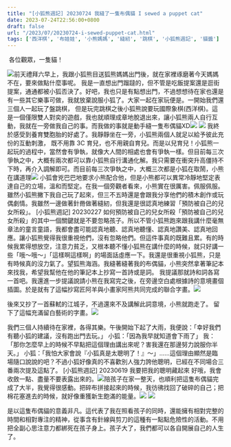 ```yaml
---
title: "[小狐熊週記] 20230724 我縫了一隻布偶貓 I sewed a puppet cat"
date: 2023-07-24T22:56:00+0800
draft: false
url: "/2023/07/20230724-i-sewed-puppet-cat.html"
tags: ['西洋棋', '布娃娃', '小熊媽媽', '縫紉', '跳棋', '小狐熊週記', '貓醬']
---
```


 各位觀眾，一隻貓！

![](https://blogger.googleusercontent.com/img/proxy/AVvXsEht5M4eF5thlq0vlW6M1wy0I_6_R3Y4B_7IEjVIsHE4E-5rLvf2xXlkKArnb-vNZm4W4KSNWyN6UY6sc3Y8voTDUiSoXT-yrkMdIS8jMVia23WVckTbo8aANyc0Qk8S7jKkJ-bEh-a39pEJhb65P6md3G70mWRO0xN7p_TI0FOE3QLePNwbvB46aPKQdqGON_COPZg9QEVHE8qi=s0-d-e1-ft&fit=max)前天禮拜六早上，我跟小狐熊目送狐熊媽媽出門後，就在家裡琢磨著今天媽媽不在，要來做點什麼事呢。 我是一直想出門蹓躂的，但不管是吃飯提案還是逛街提案，通通都被小狐否決了。好吧，我也只是有點想出門，不過想想待在家也還是有一些其它樂事可做，我就放棄說服小狐了。大家一起在家玩便是。一開始我們還三個人一起玩了盤跳棋，
但是玩完跳棋之後小狐熊說要玩國際象棋(西洋棋)。這是一個僅限雙人對奕的遊戲，我也就順理成章地脫退出來，讓小狐熊兩人自行互動，我就在一旁做我自己的事。而我做的事就是動手縫一隻布偶貓XD![](https://blogger.googleusercontent.com/img/b/R29vZ2xl/AVvXsEhsWVdhA2zhcPqMhtoGCg8TPWqpsIHshkawvSdmQLWPnCXE0pQK79-eep4fyjmLiagCWk_WE-3-VmsCu3uOrCSZ4HEj2suYwxeycMq_kKhRBnlvUxFx-xjimX_Zllbd95gza8JK_U74Isy67m23JHZO4b6RPIHyHd2_ZRF0ClmUZoqUMGEiCte81o4-z4s/s320/PXL_20230720_131955576.jpg)
![](https://blogger.googleusercontent.com/img/b/R29vZ2xl/AVvXsEhlOc2Yk1pJMRflmjQb9tNW3uI_TQ07hVS1WzfigrjWi8lJSc-DFnLwFIj7Jep7ufFhO5q9s6Ml7T6mqhsa7IPUdP3a-Q9c5uGPAyzK4jBtaUNNit8PGiiKleegPx0zFJWAh__NY0sSaHSa81Q-d1tK3Ob9L-Dk5mCy6l1tx_YVCqCgbxJWFZPwLCdu4tI/s320/PXL_20230722_084745514.jpg)
我終於感受到養育雙胞胎的好處了。我靜靜坐在一旁，小狐熊兩個人就足以給予彼此充份的互動刺激， 既不用靠 3C 育兒，也不用親自育兒。而是以兒育兒！小狐熊一起玩的過程中，當然會有爭執，就像大人間的相處也會有爭執一樣。但目前每三次爭執之中，大概有兩次都可以靠小狐熊自行溝通化解。我只需要在衝突升高僵持不下時，再介入調解即可。而目前每三次爭執之中，大概三次都是小狐在取鬧，小熊在講道理![](https://fonts.gstatic.com/s/e/notoemoji/15.0/1f606/32.png) 小狐會兇巴巴地要求小熊配合他，但是小熊都可以異常冷靜地堅定表達自己的立場，溫和而堅定。在我一個旁觀者看來，小熊實在很厲害。佩服佩服。雖然小狐熊撇下我自己玩了起來，但三不五時還是會跟我分享他們的積木創作或玩偶劇情。我雖然一邊做著針黹做著縫紉，但我還是很認真地練習「預防被自己的兒女所殺」。
[小狐熊週記] 20230227 如何預防被自己的兒女所殺「預防被自己的兒女所殺」的其中一個關鍵就是不要忽略孩子。所以不管小狐熊跑來跟我講什麼毫無章法的童言童語，我都會盡可能認真地聽、認真地聽懂、認真地讚美、認真地回應。讓小狐熊覺得我很重視他們，沒有忽略他們。但這件事真的既難且累。有的時候我累得想放空，注意力貧乏，又根本聽不懂小狐熊在講什麼的時候，就只好講一些「哦～哦～」「這樣啊這樣啊」的場面話虛應一下。我還是很重視小狐熊，只是有時候真的沒力氣了。望狐熊海涵。我縫著縫著我的布偶貓，小熊突然拿著筆記本來找我，希望我幫他在他的筆記本上抄寫一首詩或是詞。 我提議那就詩和詞各寫一首吧。我還進一步提議說請小熊在我寫完之後，在旁邊空白處根據詩的意境畫個插圖。於是就有了這幅抄寫匠阿羊與小畫家阿熊共同完成的聯合字畫。![](https://blogger.googleusercontent.com/img/b/R29vZ2xl/AVvXsEiBiu5EhuZrXGfTRbB8uegh9OUedva77Fs5yhU1Yg3hhkVMp00wCKyIebKwrMuVIevFhl-MwAJN-dZCksWhtmonJaiSvqjq9m5y8RsLR_JwO0laRMU1-6ZI76iUtDWN2zxtb3_6uEX1lTR_jhjMTFEEyS9YyiXDdTAJEd-zW6unHI6RhYxptk7QvcXj7cc/s320/PXL_20230724_135425141.jpg)

後來又抄了一首蘇軾的江城子，不過還來不及講解此詞意境，小熊就跑走了。 留下了這幅充滿留白藝術的字畫。![](https://blogger.googleusercontent.com/img/b/R29vZ2xl/AVvXsEh5bZOnwN329AnYZPL3yj8S3OrS7079PKZXb6UyLHVbb6mAm7oFZXbs7kBBxtpbjIzdXcaPsTvozG9xYmv1vAVXDAr64TC2SLlST3n5z1Q6xRfgXvoSxl2YV6PWc-RWTP_V79W43f78EMVHha4PHcUJ-sG9Jfamt4yl4mN5TdvRLAWMxf6Q_EdXE-dIQCY/s320/PXL_20230724_135442076.jpg)

我們三個人持續待在家裡，各得其樂。午後開始下起了大雨，我便說：「幸好我們有聽小狐的建議，沒有跑出門去玩。」
小狐：「因為我早就知道會下雨了」
我：「那你怎麼早上的時候不早點把這個理由講出來呢？害我還在那邊努力說服你半天。」
小狐：「我怕大家會說『小狐真是太聰明了！』～」......這個理由顯然是臨場隨口說說的吧？不過小狐好像真的不喜歡別人強力誇他聰明，已經在不同場合三番兩次提及這點了。
[小狐熊週記] 20230619 我要把我的聰明藏起來
好哦，我會收斂一點、盡量不要表露出來的。![](https://blogger.googleusercontent.com/img/proxy/AVvXsEg9y9ruOwCJKTIP3Ic1X7rztVLDpHj6n1M65cSyeLBqyFv09GX7iO4f6gYycFIpM7BzBu_l-LCzqm7ySfVkjKoJ3-b_2KE6bzbrH5maAwbxzqha6xcUH1MTTINbg113k-6ip4qhAAb_tGQHnGdQTWGnCbQZjGU6ViPOOpfLq9doLE4VcTKLE-_AzRjKeZ4YzT5Sp6yorKG09pvM=s0-d-e1-ft&fit=max)陪孩子在家一整天，也順利把這隻布偶貓完成了大半，我覺得很感動。把碎布拼接起來的時候，我彷彿找回了破碎的自己；把棉花塞進去的時候，就好像重獲新生飽滿的能量。![](https://blogger.googleusercontent.com/img/b/R29vZ2xl/AVvXsEjP1khGak20klPmlaE045FEQVQwsCWle41GZRPiRI-q7COjFRK3O7hU4nsUYegY20UuFcRiWO-MSOhjPwej6pla2gS3TzxteLvP3LhOHcuvA8K2CK_-AWcDH5WtFwKRRryKZYwDG4IsAx_4qCMPCvMJnShW9RZ6U1bPgkjzHe9Pce4wabnoDcrpBfO4OAc/s320/PXL_20230723_010555593.jpg)
![](https://blogger.googleusercontent.com/img/b/R29vZ2xl/AVvXsEjhUmG5o8z33IM8v1l_sLMz2oWvoWB7VRuiMivLQaJzoMd4JDqMYXBHhC8LltY90_xd8N7daAvHUp-O6vC2XBc3srx5uW_0ncMzdSp1ciMqHNn4Wg_hlrPBG0OleYa-bpgOXO-3pvjFbH27sZQhSIXuUBVeidBcC_c4BGyclgb73jG42qaOaRd7clsqrno/s320/PXL_20230723_015133613.jpg)

是以這隻布偶貓的意義非凡。這代表了我在照看孩子的同時，還能擁有相對完整的時間和相對專注的精神，從事含有針線與剪刀的這種有一點點危險性的活動。不用把全副心思注意力都綁死在孩子身上。孩子大了，我們都可以各自開展自己的人生了。

